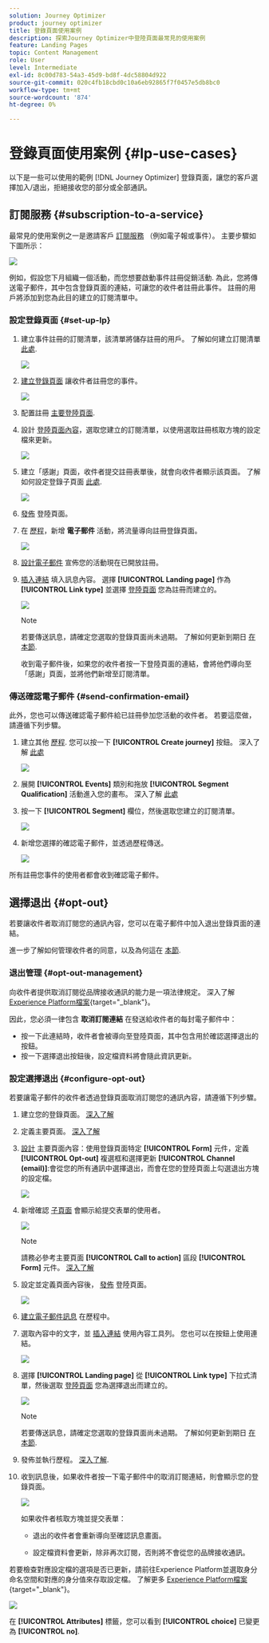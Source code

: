 ```yaml
---
solution: Journey Optimizer
product: journey optimizer
title: 登錄頁面使用案例
description: 探索Journey Optimizer中登陸頁面最常見的使用案例
feature: Landing Pages
topic: Content Management
role: User
level: Intermediate
exl-id: 8c00d783-54a3-45d9-bd8f-4dc58804d922
source-git-commit: 020c4fb18cbd0c10a6eb92865f7f0457e5db8bc0
workflow-type: tm+mt
source-wordcount: '874'
ht-degree: 0%

---
```


# 登錄頁面使用案例 {#lp-use-cases}

以下是一些可以使用的範例 [!DNL Journey Optimizer] 登錄頁面，讓您的客戶選擇加入/退出，拒絕接收您的部分或全部通訊。

## 訂閱服務 {#subscription-to-a-service}

最常見的使用案例之一是邀請客戶 [訂閱服務](subscription-list.md) （例如電子報或事件）。 主要步驟如下圖所示：

![](assets/lp_subscription-uc.png)

例如，假設您下月組織一個活動，而您想要啟動事件註冊促銷活動<!--to keep your customers that are interested updated on that event-->. 為此，您將傳送電子郵件，其中包含登錄頁面的連結，可讓您的收件者註冊此事件。 註冊的用戶將添加到您為此目的建立的訂閱清單中。

### 設定登錄頁面 {#set-up-lp}

1. 建立事件註冊的訂閱清單，該清單將儲存註冊的用戶。 了解如何建立訂閱清單 [此處](subscription-list.md#define-subscription-list).

   ![](assets/lp_subscription-uc-list.png)

1. [建立登錄頁面](create-lp.md) 讓收件者註冊您的事件。

   ![](assets/lp_create-lp-details.png)

1. 配置註冊 [主要登陸頁面](create-lp.md#configure-primary-page).

1. 設計 [登陸頁面內容](design-lp.md)，選取您建立的訂閱清單，以使用選取註冊核取方塊的設定檔來更新。

   ![](assets/lp_subscription-uc-lp-list.png)

1. 建立「感謝」頁面，收件者提交註冊表單後，就會向收件者顯示該頁面。 了解如何設定登錄子頁面 [此處](create-lp.md#configure-subpages).

   ![](assets/lp_subscription-uc-thanks.png)

1. [發佈](create-lp.md#publish) 登陸頁面。

1. 在 [歷程](../building-journeys/journey.md)，新增 **電子郵件** 活動，將流量導向註冊登錄頁面。

   ![](assets/lp_subscription-uc-journey.png)

1. [設計電子郵件](../email/get-started-email-design.md) 宣佈您的活動現在已開放註冊。

1. [插入連結](../email/message-tracking.md#insert-links) 填入訊息內容。 選擇 **[!UICONTROL Landing page]** 作為 **[!UICONTROL Link type]** 並選擇 [登陸頁面](create-lp.md#configure-primary-page) 您為註冊而建立的。

   ![](assets/lp_subscription-uc-link.png)

   >[!NOTE]
   >
   >若要傳送訊息，請確定您選取的登錄頁面尚未過期。 了解如何更新到期日 [在本節](create-lp.md#configure-primary-page).

   收到電子郵件後，如果您的收件者按一下登陸頁面的連結，會將他們導向至「感謝」頁面，並將他們新增至訂閱清單。

### 傳送確認電子郵件 {#send-confirmation-email}

此外，您也可以傳送確認電子郵件給已註冊參加您活動的收件者。 若要這麼做，請遵循下列步驟。

1. 建立其他 [歷程](../building-journeys/journey.md). 您可以按一下 **[!UICONTROL Create journey]** 按鈕。 深入了解 [此處](create-lp.md#configure-primary-page)

   ![](assets/lp_subscription-uc-create-journey.png)

1. 展開 **[!UICONTROL Events]** 類別和拖放 **[!UICONTROL Segment Qualification]** 活動進入您的畫布。 深入了解 [此處](../building-journeys/segment-qualification-events.md)

1. 按一下 **[!UICONTROL Segment]** 欄位，然後選取您建立的訂閱清單。

   ![](assets/lp_subscription-uc-confirm-journey.png)

1. 新增您選擇的確認電子郵件，並透過歷程傳送。

   ![](assets/lp_subscription-uc-confirm-email.png)

所有註冊您事件的使用者都會收到確認電子郵件。

<!--The event registration's subscription list tracks the profiles who registered and you can send them targeted event updates.-->

## 選擇退出 {#opt-out}

若要讓收件者取消訂閱您的通訊內容，您可以在電子郵件中加入退出登錄頁面的連結。

進一步了解如何管理收件者的同意，以及為何這在 [本節](../privacy/opt-out.md).

### 退出管理 {#opt-out-management}

向收件者提供取消訂閱從品牌接收通訊的能力是一項法律規定。 深入了解 [Experience Platform檔案](https://experienceleague.adobe.com/docs/experience-platform/privacy/regulations/overview.html#regulations){target=&quot;_blank&quot;}。

因此，您必須一律包含 **取消訂閱連結** 在發送給收件者的每封電子郵件中：

* 按一下此連結時，收件者會被導向至登陸頁面，其中包含用於確認選擇退出的按鈕。
* 按一下選擇退出按鈕後，設定檔資料將會隨此資訊更新。

### 設定選擇退出 {#configure-opt-out}

若要讓電子郵件的收件者透過登錄頁面取消訂閱您的通訊內容，請遵循下列步驟。

1. 建立您的登錄頁面。 [深入了解](create-lp.md)

1. 定義主要頁面。 [深入了解](create-lp.md#configure-primary-page)

1. [設計](design-lp.md) 主要頁面內容：使用登錄頁面特定 **[!UICONTROL Form]** 元件，定義 **[!UICONTROL Opt-out]** 複選框和選擇更新 **[!UICONTROL Channel (email)]**:會從您的所有通訊中選擇退出，而會在您的登陸頁面上勾選退出方塊的設定檔。

   ![](assets/lp_opt-out-primary-lp.png)

   <!--You can also build your own landing page and host it on the third-party system of your choice.-->

1. 新增確認 [子頁面](create-lp.md#configure-subpages) 會顯示給提交表單的使用者。

   ![](assets/lp_opt-out-subpage.png)

   >[!NOTE]
   >
   >請務必參考主要頁面 **[!UICONTROL Call to action]** 區段 **[!UICONTROL Form]** 元件。 [深入了解](design-lp.md)

1. 設定並定義頁面內容後， [發佈](create-lp.md#publish) 登陸頁面。

   ![](assets/lp_opt-out-publish.png)

1. [建立電子郵件訊息](../email/get-started-email-design.md) 在歷程中。

1. 選取內容中的文字，並 [插入連結](../email/message-tracking.md#insert-links) 使用內容工具列。 您也可以在按鈕上使用連結。

   ![](assets/lp_opt-out-insert-link.png)

1. 選擇 **[!UICONTROL Landing page]** 從 **[!UICONTROL Link type]** 下拉式清單，然後選取 [登陸頁面](create-lp.md#configure-primary-page) 您為選擇退出而建立的。

   ![](assets/lp_opt-out-landing-page.png)

   >[!NOTE]
   >
   >若要傳送訊息，請確定您選取的登錄頁面尚未過期。 了解如何更新到期日 [在本節](create-lp.md#configure-primary-page).

1. 發佈並執行歷程。 [深入了解](../building-journeys/journey.md).

1. 收到訊息後，如果收件者按一下電子郵件中的取消訂閱連結，則會顯示您的登錄頁面。

   ![](assets/lp_opt-out-submit-form.png)

   如果收件者核取方塊並提交表單：

   * 退出的收件者會重新導向至確認訊息畫面。

   * 設定檔資料會更新，除非再次訂閱，否則將不會從您的品牌接收通訊。

若要檢查對應設定檔的選項是否已更新，請前往Experience Platform並選取身分命名空間和對應的身分值來存取設定檔。 了解更多 [Experience Platform檔案](https://experienceleague.adobe.com/docs/experience-platform/profile/ui/user-guide.html#getting-started){target=&quot;_blank&quot;}。

![](assets/lp_opt-out-profile-choice.png)

在 **[!UICONTROL Attributes]** 標籤，您可以看到 **[!UICONTROL choice]** 已變更為 **[!UICONTROL no]**.

<!--

### Other ways to opt out

You can also enable your recipients to unsubscribe whithout using landing pages.

* **One-click opt-out**

    You can add a one-click opt-out link into your email content. This will enable your recipients to quickly unsubscribe from your communications, without being redirected to a landing page where they need to confirm opting out. [Learn more](../privacy/opt-out.md#one-click-opt-out-link)

* **Unsubscribe link in header**

    If the recipients' email client supports displaying an unsubscribe link in the email header, emails sent with [!DNL Journey Optimizer] automatically include this link. [Learn more](../privacy/opt-out.md#unsubscribe-header)

////////


## Leverage landing page submission event {#leverage-lp-event}

You can use information that was submitted on a landing page to send communications to your customers. For example, if a user subscribes to a given subscription list, you can leverage that information to send an email recommending other subscription lists to that user.

To do this, you need to create an event containing the landing page submission information and use it in a journey. Follow the steps below.

1. Go to **[!UICONTROL Administration]** > **[!UICONTROL Configurations]**, and in the **[!UICONTROL Events]** section, select **[!UICONTROL Manage]**.

    ![](assets/lp_subscription-uc-configurations.png)

1. The list of events displays. Select **[!UICONTROL Create Event]**.

    ![](assets/lp_subscription-uc-create-event.png)

1. The event configuration pane opens on the right side of the screen. Configure a rule-based unitary event. [Learn more](../event/about-creating.md)

1. Define the schema: select **[!UICONTROL AJO Email Tracking Experience Event Schema v.1]** (available by default in [!DNL Journey Optimizer]).

    ![](assets/lp_subscription-uc-event-schema.png)

1. In the **[!UICONTROL Fields]** section, select the following elements:

    * **[!UICONTROL _experience]** > **[!UICONTROL customerJourneyManagement]** > **[!UICONTROL messageInteraction]** > **[!UICONTROL Interaction Type]**
    
    * **[!UICONTROL _experience]** > **[!UICONTROL customerJourneyManagement]** > **[!UICONTROL messageInteraction]** > **[!UICONTROL Landing Page Details]** > **[!UICONTROL Landing Page ID]**

    ![](assets/lp_subscription-uc-event-fields.png)

1. Click inside the **[!UICONTROL Event ID condition]** field. Using the simple expression editor, define the condition for the **[!UICONTROL Interaction Type]** and **[!UICONTROL Landing Page ID]** fields. This will be used by the system to identify the events that will trigger your journey.

    ![](assets/lp_subscription-uc-event-id-condition.png)

    >[!NOTE]
    >
    >To find the landing page ID, you can insert the landing page as a link into an email and select the source code from the contextual toolbar to display the landing page information.
    >
    >![](assets/lp_subscription-uc-lp-id.png)

1. Save your changes.

1. Create a [journey](../building-journeys/journey.md). You can do it directly from the landing page by clicking the **[!UICONTROL Create journey]** button. Learn more [here](create-lp.md#configure-primary-page)

    ![](assets/lp_subscription-uc-event-create-journey.png)

1. In the journey, unfold the **[!UICONTROL Events]** category and drop the event that you created into the canvas. Learn more [here](../building-journeys/segment-qualification-events.md)

    ![](assets/lp_subscription-uc-journey-event.png)

1. Unfold the **[!UICONTROL Actions]** category and drop an email action into the canvas.

    ![](assets/lp_subscription-uc-journey-email.png)

///How do you use the information from the event to send an email to the users? -->
